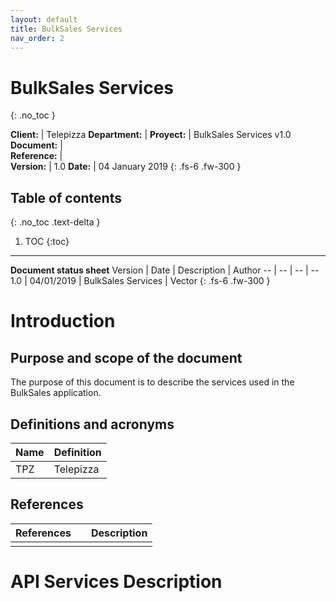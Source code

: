 ```yaml
---
layout: default
title: BulkSales Services
nav_order: 2
---
```


# BulkSales Services
{: .no_toc }


**Client:** | Telepizza
**Department:** | 
**Proyect:** | BulkSales Services v1.0
**Document:** |   
**Reference:** |   
**Version:** | 1.0
**Date:** | 04 January 2019
{: .fs-6 .fw-300 }

## Table of contents
{: .no_toc .text-delta }

1. TOC
{:toc}

---

__**Document status sheet**__
Version | Date | Description | Author
-- | -- | -- | -- 
1.0 | 04/01/2019 | BulkSales Services | Vector
{: .fs-6 .fw-300 }


# Introduction

## Purpose and scope of the document 

The purpose of this document is to describe the services used in the BulkSales application.

## Definitions and acronyms

Name | Definition
-- | --
TPZ | Telepizza

## References

References |   | Description
-- | -- | --
   |   |   
   
# API Services Description



